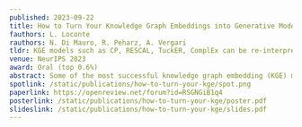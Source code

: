 ```yaml
---
published: 2023-09-22
title: How to Turn Your Knowledge Graph Embeddings into Generative Models
fauthors: L. Loconte
rauthors: N. Di Mauro, R. Peharz, A. Vergari
tldr: KGE models such as CP, RESCAL, TuckER, ComplEx can be re-interpreted as circuits to unlock their generative capabilities, scaling up learning and guaranteeing the satisfaction of logical constraints by design.
venue: NeurIPS 2023
award: Oral (top 0.6%)
abstract: Some of the most successful knowledge graph embedding (KGE) models for link prediction -- CP, RESCAL, TuckER, ComplEx -- can be interpreted as energy-based models. Under this perspective they are not amenable for exact maximum-likelihood estimation (MLE), sampling and struggle to integrate logical constraints. This work re-interprets the score functions of these KGEs as circuits -- constrained computational graphs allowing efficient marginalisation. Then, we design two recipes to obtain efficient generative circuit models by either restricting their activations to be non-negative or squaring their outputs. Our interpretation comes with little or no loss of performance for link prediction, while the circuits framework unlocks exact learning by MLE, efficient sampling of new triples, and guarantee that logical constraints are satisfied by design. Furthermore, our models scale more gracefully than the original KGEs on graphs with millions of entities.
spotlink: /static/publications/how-to-turn-your-kge/spot.png
paperlink: https://openreview.net/forum?id=RSGNGiB1q4
posterlink: /static/publications/how-to-turn-your-kge/poster.pdf
slideslink: /static/publications/how-to-turn-your-kge/slides.pdf
---
```

